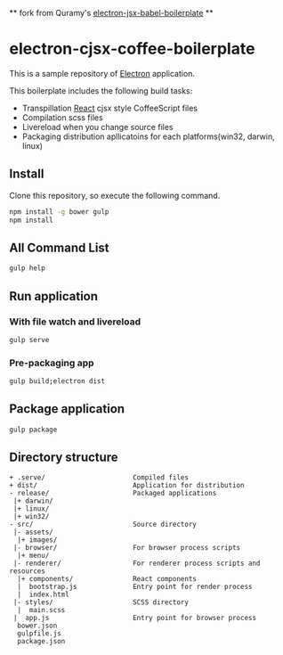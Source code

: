 
** fork from Quramy's [electron-jsx-babel-boilerplate](https://github.com/Quramy/electron-jsx-babel-boilerplate) **

# electron-cjsx-coffee-boilerplate

This is a sample repository of [Electron](http://electron.atom.io/) application.

This boilerplate includes the following build tasks:

* Transpillation [React](https://facebook.github.io/react/) cjsx style CoffeeScript files
* Compilation scss files
* Livereload when you change source files
* Packaging distribution apllicatoins for each platforms(win32, darwin, linux)

## Install

Clone this repository, so execute the following command.

```bash
npm install -g bower gulp
npm install
```

## All Command List

```bash
gulp help
```

## Run application
### With file watch and livereload

```bash
gulp serve
```

### Pre-packaging app

```bash
gulp build;electron dist
```

## Package application

```bash
gulp package
```

## Directory structure

```
+ .serve/                      Compiled files
+ dist/                        Application for distribution
- release/                     Packaged applications
 |+ darwin/                    
 |+ linux/                     
 |+ win32/                     
- src/                         Source directory
 |- assets/                    
  |+ images/                   
 |- browser/                   For browser process scripts
  |+ menu/                     
 |- renderer/                  For renderer process scripts and resources
  |+ components/               React components
  |  bootstrap.js              Entry point for render process
  |  index.html                
 |- styles/                    SCSS directory
  |  main.scss                 
 |  app.js                     Entry point for browser process
  bower.json                   
  gulpfile.js                  
  package.json                 
```

